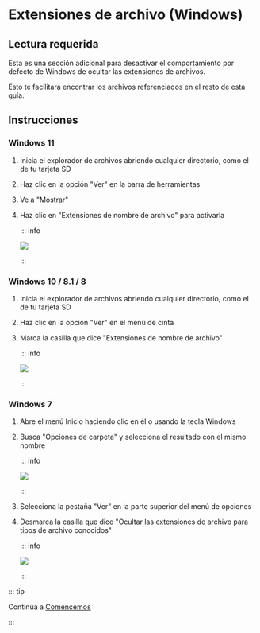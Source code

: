 # Extensiones de archivo (Windows)

## Lectura requerida

Esta es una sección adicional para desactivar el comportamiento por defecto de Windows de ocultar las extensiones de archivos.

Esto te facilitará encontrar los archivos referenciados en el resto de esta guía.

## Instrucciones

### Windows 11

1. Inicia el explorador de archivos abriendo cualquier directorio, como el de tu tarjeta SD
2. Haz clic en la opción "Ver" en la barra de herramientas
3. Ve a "Mostrar"
4. Haz clic en "Extensiones de nombre de archivo" para activarla

    ::: info

    ![](/images/screenshots/windows-11-file-extensions.png)

    :::

### Windows 10 / 8.1 / 8

1. Inicia el explorador de archivos abriendo cualquier directorio, como el de tu tarjeta SD
2. Haz clic en la opción "Ver" en el menú de cinta
3. Marca la casilla que dice "Extensiones de nombre de archivo"

    ::: info

    ![](/images/screenshots/windows-10-file-extensions.png)

    :::

### Windows 7

1. Abre el menú Inicio haciendo clic en él o usando la tecla Windows

2. Busca "Opciones de carpeta" y selecciona el resultado con el mismo nombre

    ::: info

    ![](/images/screenshots/windows-7-folder-options-start-menu.png)

    :::

3. Selecciona la pestaña "Ver" en la parte superior del menú de opciones

4. Desmarca la casilla que dice "Ocultar las extensiones de archivo para tipos de archivo conocidos"

    ::: info

    ![](/images/screenshots/windows-7-folder-options.png)

    :::

::: tip

Continúa a [Comencemos](get-started)

:::
